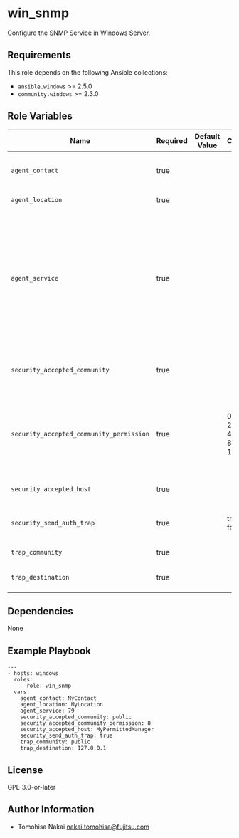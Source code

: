 win_snmp
========

Configure the SNMP Service in Windows Server.

Requirements
------------

This role depends on the following Ansible collections:

- `ansible.windows` >= 2.5.0
- `community.windows` >= 2.3.0

Role Variables
--------------

| Name | Required | Default Value | Choices | Type | Description |
|------|----------|---------------|---------|------|-------------|
| `agent_contact` | true | | | str | Contact name of the managed node and information on how to contact. |
| `agent_location` | true | | | str | Physical location of the managed node. |
| `agent_service` | true | | | int | Any combination of up to five SNMP services. <br> The integer value is derived from the following binary values: <br> ● Physical: 0x01 <br> ● DataLink and Subnet: 0x02 <br> ● Internet: 0x04 <br> ● End-to-end: 0x08 <br> ● Application: 0x40 <br> Ex: A combination of "Internet", "End-to-end" and "Application" has a value of 0x4c (76) |
| `security_accepted_community` | true | | | str | Community name from which the computer running SNMP can accept SNMP requests such as GET, SET, GETNEXT, and GETBULK. |
| `security_accepted_community_permission` | true | | 0 <br> 2 <br> 4 <br> 8 <br> 16 | int | Type of permissions that the `security_accepted_community` has. <br> ● 0: no permission <br> ● 2: notify permission <br> ● 4: read-only permission <br> ● 8: read/write permission <br> ● 16: read/create permission |
| `security_accepted_host` | true | | | str | IP address or computer name of the host accepting SNMP packets. |
| `security_send_auth_trap` | true | | true <br> false | bool | Whether to send an authentication trap when an unauthorized community or host requests information. |
| `trap_community` | true | | | str | Community name to which SNMP sends traps. |
| `trap_destination` | true | | | str | IP address or computer name to which SNMP sends traps. |

Dependencies
------------

None

Example Playbook
----------------

    ---
    - hosts: windows
      roles:
        - role: win_snmp
      vars:
        agent_contact: MyContact
        agent_location: MyLocation
        agent_service: 79
        security_accepted_community: public
        security_accepted_community_permission: 8
        security_accepted_host: MyPermittedManager
        security_send_auth_trap: true
        trap_community: public
        trap_destination: 127.0.0.1

License
-------

GPL-3.0-or-later

Author Information
------------------

- Tomohisa Nakai <nakai.tomohisa@fujitsu.com>
